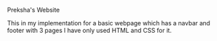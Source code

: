 Preksha's Website

This in my implementation for a basic webpage which has a navbar and footer with 3 pages
I have only used HTML and CSS for it.
